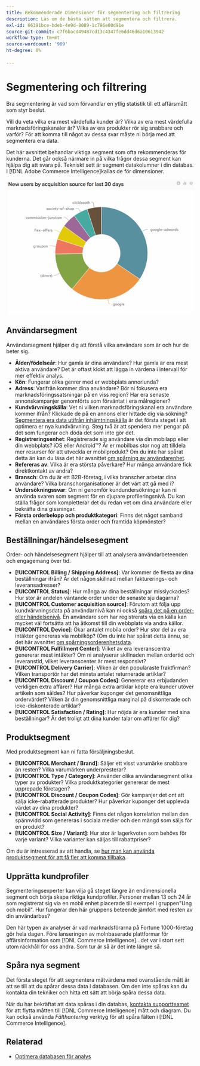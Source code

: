 ```yaml
---
title: Rekommenderade Dimensioner för segmentering och filtrering
description: Läs om de bästa sätten att segmentera och filtrera.
exl-id: 66391bce-bdeb-4e9d-8089-1c796e00d91e
source-git-commit: c7f6bacd49487cd13c4347fe6dd46d6a10613942
workflow-type: tm+mt
source-wordcount: '909'
ht-degree: 0%

---
```


# Segmentering och filtrering

Bra segmentering är vad som förvandlar en ytlig statistik till ett affärsmått som styr beslut.

Vill du veta vilka era mest värdefulla kunder är? Vilka av era mest värdefulla marknadsföringskanaler är? Vilka av era produkter rör sig snabbare och varför? För att komma till något av dessa svar måste ni börja med att segmentera era data.

Det här avsnittet behandlar viktiga segment som ofta rekommenderas för kunderna. Det går också närmare in på vilka frågor dessa segment kan hjälpa dig att svara på. Tekniskt sett är segment datakolumner i din databas. I [!DNL Adobe Commerce Intelligence]kallas de för dimensioner.

![](../../mbi/assets/mbi-critical-segments.png)


## Användarsegment

Användarsegment hjälper dig att förstå vilka användare som är och hur de beter sig.

* **Ålder/födelseår**: Hur gamla är dina användare? Hur gamla är era mest aktiva användare? Det är oftast klokt att lägga in värdena i intervall för mer effektiv analys.
* **Kön**: Fungerar olika genrer med er webbplats annorlunda?
* **Adress**: Varifrån kommer dina användare? Bör ni fokusera era marknadsföringssatsningar på en viss region? Har era senaste annonskampanjer genomförts som förväntat i era målregioner?
* **Kundvärvningskälla**\: Vet ni vilken marknadsföringskanal era användare kommer ifrån? Klickade de på en annons eller hittade dig via sökning? [Segmentera era data utifrån inhämtningskälla](../data-analyst/analysis/google-track-user-acq.md) är det första steget i att optimera er nya kundvärvning. Steg två är att spendera mer pengar på det som fungerar och döda det som inte gör det.
* **Registreringsenhet**: Registrerade sig användare via din mobilapp eller din webbplats? iOS eller Android™? Är er mobilbas stor nog att tilldela mer resurser för att utveckla er mobilprodukt? Om du inte har spårat detta än kan du läsa det här avsnittet [om spårning av användarenhet](../data-analyst/analysis/track-usr-dev-browser.md).
* **Refereras av**: Vilka är era största påverkare? Hur många användare fick direktkontakt av andra?
* **Bransch**: Om du är ett B2B-företag, i vilka branscher arbetar dina användare? Vilka branschorganisationer är det värt att gå med i?
* **Undersökningssvar**: Om ni genomför kundundersökningar kan ni använda svaren som segment för en djupare profileringsnivå. Du kan ställa frågor som kompletterar det du redan vet om dina användare eller bekräfta dina gissningar.
* **Första orderbelopp och produktkategori**: Finns det något samband mellan en användares första order och framtida köpmönster?

## Beställningar/händelsesegment

Order- och händelsesegment hjälper till att analysera användarbeteenden och engagemang över tid.

* **[!UICONTROL Billing / Shipping Address]**: Var kommer de flesta av dina beställningar ifrån? Är det någon skillnad mellan fakturerings- och leveransadresser?
* **[!UICONTROL Status]**: Hur många av dina beställningar misslyckades? Hur stor är andelen väntande order under de senaste sju dagarna?
* **[!UICONTROL Customer acquisition source]**: Förutom att följa upp kundvärvningsdata på användarnivå kan ni också [spåra det på en order- eller händelsenivå](../data-analyst/analysis/google-track-user-acq.md). En användare som har registrerats via en källa kan mycket väl fortsätta att ha åtkomst till din webbplats via andra källor.
* **[!UICONTROL Device]**: Ökar antalet mobila order? Hur stor del av era intäkter genereras via mobilköp? (Om du inte har spårat detta ännu, se det här avsnittet [om spårningsorderenhetsdata](../data-analyst/analysis/track-usr-dev-browser.md).
* **[!UICONTROL Fulfillment Center]**: Vilket av era leveranscentra genererar mest intäkter? Om ni analyserar skillnaden mellan ordertid och leveranstid, vilket leveranscenter är mest responsivt?
* **[!UICONTROL Delivery Carrier]**: Vilken är den populäraste fraktfirman? Vilken transportör har det minsta antalet returnerade artiklar?
* **[!UICONTROL Discount / Coupon Codes]**: Genererar era erbjudanden verkligen extra affärer? Hur många extra artiklar köpte era kunder utöver artikeln som såldes? Hur påverkar kuponger det genomsnittliga ordervärdet? Vilken är din genomsnittliga marginal på diskonterade och icke-diskonterade artiklar?
* **[!UICONTROL Satisfaction / Rating]**: Hur nöjda är era kunder med sina beställningar? Är det troligt att dina kunder talar om affärer för dig?

## Produktsegment

Med produktsegment kan ni fatta försäljningsbeslut.

* **[!UICONTROL Merchant / Brand]**: Säljer ett visst varumärke snabbare än resten? Vilka varumärken underpresterar?
* **[!UICONTROL Type / Category]**: Använder olika användarsegment olika typer av produkter? Vilka produktkategorier genererar de mest upprepade företagen?
* **[!UICONTROL Discount / Coupon Codes]**: Gör kampanjer det ont att sälja icke-rabatterade produkter? Hur påverkar kuponger det upplevda värdet av dina produkter?
* **[!UICONTROL Social Activity]**: Finns det någon korrelation mellan den spännvidd som genereras i sociala medier och den mängd som säljs för en produkt?
* **[!UICONTROL Size / Variant]**: Hur stor är lagerkvoten som behövs för varje variant? Vilka varianter kan säljas till rabattpriser?

Om du är intresserad av att handla, se [hur man kan använda produktsegment för att få fler att komma tillbaka](../data-analyst/analysis/most-value-source-channel.md).

## Upprätta kundprofiler

Segmenteringsexperter kan vilja gå steget längre än endimensionella segment och börja skapa riktiga kundprofiler. Personer mellan 13 och 24 år som registrerat sig via en mobil enhet placerade till exempel i gruppen&quot;Ung och mobil&quot;. Hur fungerar den här gruppens beteende jämfört med resten av din användarbas?

Den här typen av analyser är vad marknadsförarna på Fortune 1000-företag gör hela dagen. Före lanseringen av molnbaserade plattformar för affärsinformation som [!DNL Commerce Intelligence]...det var i stort sett utom räckhåll för oss andra. Som tur är så är det inte längre så.

## Spåra nya segment

Det första steget för att segmentera mätvärdena med ovanstående mått är att se till att du spårar dessa data i databasen. Om den inte spåras kan du kontakta din tekniker och hitta ett sätt att börja spåra dessa data.

När du har bekräftat att data spåras i din databas, [kontakta supportteamet](https://experienceleague.adobe.com/docs/commerce-knowledge-base/kb/troubleshooting/miscellaneous/mbi-service-policies.html) för att flytta måtten till [!DNL Commerce Intelligence] mått och diagram. Du kan också använda *Fälthantering* verktyg för att spåra fälten i [!DNL Commerce Intelligence].

## Relaterad

* [Optimera databasen för analys](../best-practices/opt-db-analysis.md)
